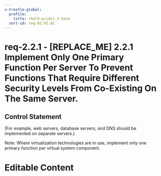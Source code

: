 ```yaml
---
x-trestle-global:
  profile:
    title: rhel9-pcidss_3-base
  sort-id: req-02.02.01
---
```


# req-2.2.1 - \[REPLACE_ME\] 2.2.1 Implement Only One Primary Function Per Server To Prevent Functions That Require Different Security Levels From Co-Existing On The Same Server.

## Control Statement

(For example, web servers, database servers, and DNS should be implemented
on separate servers.)

Note: Where virtualization technologies are in use, implement only
one primary function per virtual system component.

# Editable Content

<!-- Make additions and edits below -->
<!-- The above represents the contents of the control as received by the profile, prior to additions. -->
<!-- If the profile makes additions to the control, they will appear below. -->
<!-- The above markdown may not be edited but you may edit the content below, and/or introduce new additions to be made by the profile. -->
<!-- If there is a yaml header at the top, parameter values may be edited. Use --set-parameters to incorporate the changes during assembly. -->
<!-- The content here will then replace what is in the profile for this control, after running profile-assemble. -->
<!-- The current profile has no added parts for this control, but you may add new ones here. -->
<!-- Each addition must have a heading either of the form ## Control my_addition_name -->
<!-- or ## Part a. (where the a. refers to one of the control statement labels.) -->
<!-- "## Control" parts are new parts added after the statement part. -->
<!-- "## Part" parts are new parts added into the top-level statement part with that label. -->
<!-- Subparts may be added with nested hash levels of the form ### My Subpart Name -->
<!-- underneath the parent ## Control or ## Part being added -->
<!-- See https://oscal-compass.github.io/compliance-trestle/tutorials/ssp_profile_catalog_authoring/ssp_profile_catalog_authoring for guidance. -->
